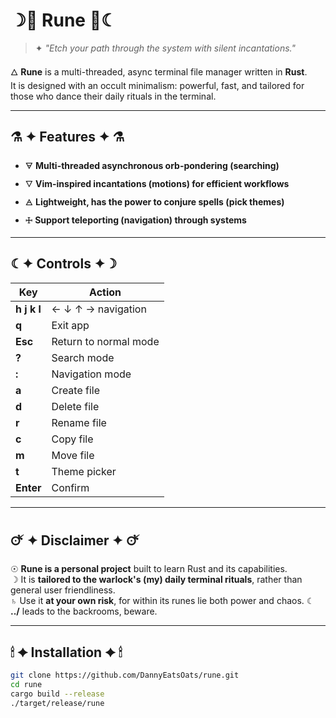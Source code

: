 # ☽🔮 Rune 🔮☾

> ✦ _"Etch your path through the system with silent incantations."_

🜂 **Rune** is a multi-threaded, async terminal file manager written in **Rust**.  
It is designed with an occult minimalism: powerful, fast, and tailored for those who dance their daily rituals in the terminal.

---

## ⚗️ ✦ Features ✦ ⚗️

- 🜃 **Multi-threaded asynchronous orb-pondering (searching)**
- 🜄 **Vim-inspired incantations (motions) for efficient workflows**
- 🜁 **Lightweight, has the power to conjure spells (pick themes)**
- 🜊 **Support teleporting (navigation) through systems**

---

## ☾✦ Controls ✦☽

| Key         | Action                |
| ----------- | --------------------- |
| **h j k l** | ← ↓ ↑ → navigation    |
| **q**       | Exit app              |
| **Esc**     | Return to normal mode |
| **?**       | Search mode           |
| **:**       | Navigation mode       |
| **a**       | Create file           |
| **d**       | Delete file           |
| **r**       | Rename file           |
| **c**       | Copy file             |
| **m**       | Move file             |
| **t**       | Theme picker          |
| **Enter**   | Confirm               |

---

## 🜚 ✦ Disclaimer ✦ 🜚

☉ **Rune is a personal project** built to learn Rust and its capabilities.  
☽ It is **tailored to the warlock's (my) daily terminal rituals**, rather than general user friendliness.  
♄ Use it **at your own risk**, for within its runes lie both power and chaos.
☾ **../** leads to the backrooms, beware.

---

## 🕯 ✦ Installation ✦ 🕯

```bash
git clone https://github.com/DannyEatsOats/rune.git
cd rune
cargo build --release
./target/release/rune
```
